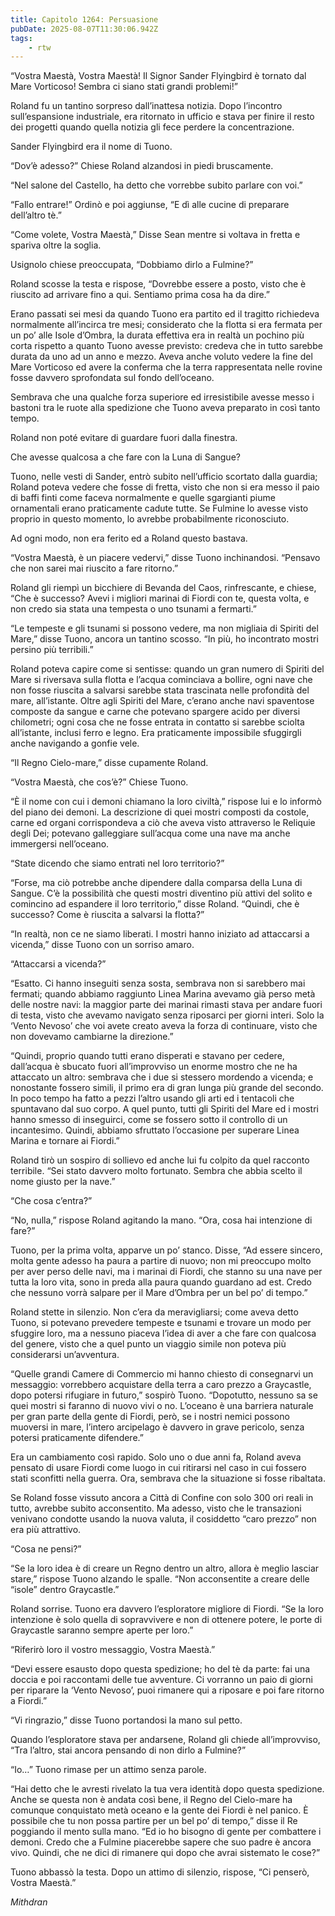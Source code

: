 ```yaml
---
title: Capitolo 1264: Persuasione
pubDate: 2025-08-07T11:30:06.942Z
tags:
    - rtw
---
```



“Vostra Maestà, Vostra Maestà! Il Signor Sander Flyingbird è tornato dal Mare Vorticoso! Sembra ci siano stati grandi problemi!”


Roland fu un tantino sorpreso dall’inattesa notizia. Dopo l’incontro sull’espansione industriale, era ritornato in ufficio e stava per finire il resto dei progetti quando quella notizia gli fece perdere la concentrazione.


Sander Flyingbird era il nome di Tuono.


“Dov’è adesso?” Chiese Roland alzandosi in piedi bruscamente.


“Nel salone del Castello, ha detto che vorrebbe subito parlare con voi.”


“Fallo entrare!” Ordinò e poi aggiunse, “E dì alle cucine di preparare dell’altro tè.”


“Come volete, Vostra Maestà,” Disse Sean mentre si voltava in fretta e spariva oltre la soglia.


Usignolo chiese preoccupata, “Dobbiamo dirlo a Fulmine?”


Roland scosse la testa e rispose, “Dovrebbe essere a posto, visto che è riuscito ad arrivare fino a qui. Sentiamo prima cosa ha da dire.”


Erano passati sei mesi da quando Tuono era partito ed il tragitto richiedeva normalmente all’incirca tre mesi; considerato che la flotta si era fermata per un po’ alle Isole d’Ombra, la durata effettiva era in realtà un pochino più corta rispetto a quanto Tuono avesse previsto: credeva che in tutto sarebbe durata da uno ad un anno e mezzo. Aveva anche voluto vedere la fine del Mare Vorticoso ed avere la conferma che la terra rappresentata nelle rovine fosse davvero sprofondata sul fondo dell’oceano.


Sembrava che una qualche forza superiore ed irresistibile avesse messo i bastoni tra le ruote alla spedizione che Tuono aveva preparato in così tanto tempo.


Roland non poté evitare di guardare fuori dalla finestra.


Che avesse qualcosa a che fare con la Luna di Sangue?


Tuono, nelle vesti di Sander, entrò subito nell’ufficio scortato dalla guardia; Roland poteva vedere che fosse di fretta, visto che non si era messo il paio di baffi finti come faceva normalmente e quelle sgargianti piume ornamentali erano praticamente cadute tutte. Se Fulmine lo avesse visto proprio in questo momento, lo avrebbe probabilmente riconosciuto.


Ad ogni modo, non era ferito ed a Roland questo bastava.


“Vostra Maestà, è un piacere vedervi,” disse Tuono inchinandosi. “Pensavo che non sarei mai riuscito a fare ritorno.”


Roland gli riempì un bicchiere di Bevanda del Caos, rinfrescante, e chiese, “Che è successo? Avevi i migliori marinai di Fiordi con te, questa volta, e non credo sia stata una tempesta o uno tsunami a fermarti.”


“Le tempeste e gli tsunami si possono vedere, ma non migliaia di Spiriti del Mare,” disse Tuono, ancora un tantino scosso. “In più, ho incontrato mostri persino più terribili.”


Roland poteva capire come si sentisse: quando un gran numero di Spiriti del Mare si riversava sulla flotta e l’acqua cominciava a bollire, ogni nave che non fosse riuscita a salvarsi sarebbe stata trascinata nelle profondità del mare, all’istante. Oltre agli Spiriti del Mare, c’erano anche navi spaventose composte da sangue e carne che potevano spargere acido per diversi chilometri; ogni cosa che ne fosse entrata in contatto si sarebbe sciolta all’istante, inclusi ferro e legno. Era praticamente impossibile sfuggirgli anche navigando a gonfie vele.


“Il Regno Cielo-mare,” disse cupamente Roland.


“Vostra Maestà, che cos’è?” Chiese Tuono.


“È il nome con cui i demoni chiamano la loro civiltà,” rispose lui e lo informò del piano dei demoni. La descrizione di quei mostri composti da costole, carne ed organi corrispondeva a ciò che aveva visto attraverso le Reliquie degli Dei; potevano galleggiare sull’acqua come una nave ma anche immergersi nell’oceano.


“State dicendo che siamo entrati nel loro territorio?”


“Forse, ma ciò potrebbe anche dipendere dalla comparsa della Luna di Sangue. C’è la possibilità che questi mostri diventino più attivi del solito e comincino ad espandere il loro territorio,” disse Roland. “Quindi, che è successo? Come è riuscita a salvarsi la flotta?”


“In realtà, non ce ne siamo liberati. I mostri hanno iniziato ad attaccarsi a vicenda,” disse Tuono con un sorriso amaro.


“Attaccarsi a vicenda?”


“Esatto. Ci hanno inseguiti senza sosta, sembrava non si sarebbero mai fermati; quando abbiamo raggiunto Linea Marina avevamo già perso metà delle nostre navi: la maggior parte dei marinai rimasti stava per andare fuori di testa, visto che avevamo navigato senza riposarci per giorni interi. Solo la ‘Vento Nevoso’ che voi avete creato aveva la forza di continuare, visto che non dovevamo cambiarne la direzione.”


“Quindi, proprio quando tutti erano disperati e stavano per cedere, dall’acqua è sbucato fuori all’improvviso un enorme mostro che ne ha attaccato un altro: sembrava che i due si stessero mordendo a vicenda; e nonostante fossero simili, il primo era di gran lunga più grande del secondo. In poco tempo ha fatto a pezzi l’altro usando gli arti ed i tentacoli che spuntavano dal suo corpo. A quel punto, tutti gli Spiriti del Mare ed i mostri hanno smesso di inseguirci, come se fossero sotto il controllo di un incantesimo. Quindi, abbiamo sfruttato l’occasione per superare Linea Marina e tornare ai Fiordi.”


Roland tirò un sospiro di sollievo ed anche lui fu colpito da quel racconto terribile. “Sei stato davvero molto fortunato. Sembra che abbia scelto il nome giusto per la nave.”


“Che cosa c’entra?”


“No, nulla,” rispose Roland agitando la mano. “Ora, cosa hai intenzione di fare?”


Tuono, per la prima volta, apparve un po’ stanco. Disse, “Ad essere sincero, molta gente adesso ha paura a partire di nuovo; non mi preoccupo molto per aver perso delle navi, ma i marinai di Fiordi, che stanno su una nave per tutta la loro vita, sono in preda alla paura quando guardano ad est. Credo che nessuno vorrà salpare per il Mare d’Ombra per un bel po’ di tempo.”


Roland stette in silenzio. Non c’era da meravigliarsi; come aveva detto Tuono, si potevano prevedere tempeste e tsunami e trovare un modo per sfuggire loro, ma a nessuno piaceva l’idea di aver a che fare con qualcosa del genere, visto che a quel punto un viaggio simile non poteva più considerarsi un’avventura.


“Quelle grandi Camere di Commercio mi hanno chiesto di consegnarvi un messaggio: vorrebbero acquistare della terra a caro prezzo a Graycastle, dopo potersi rifugiare in futuro,” sospirò Tuono. “Dopotutto, nessuno sa se quei mostri si faranno di nuovo vivi o no. L’oceano è una barriera naturale per gran parte della gente di Fiordi, però, se i nostri nemici possono muoversi in mare, l’intero arcipelago è davvero in grave pericolo, senza potersi praticamente difendere.”


Era un cambiamento così rapido. Solo uno o due anni fa, Roland aveva pensato di usare Fiordi come luogo in cui ritirarsi nel caso in cui fossero stati sconfitti nella guerra. Ora, sembrava che la situazione si fosse ribaltata.


Se Roland fosse vissuto ancora a Città di Confine con solo 300 ori reali in tutto, avrebbe subito acconsentito. Ma adesso, visto che le transazioni venivano condotte usando la nuova valuta, il cosiddetto “caro prezzo” non era più attrattivo.


“Cosa ne pensi?”


“Se la loro idea è di creare un Regno dentro un altro, allora è meglio lasciar stare,” rispose Tuono alzando le spalle. “Non acconsentite a creare delle “isole” dentro Graycastle.”


Roland sorrise. Tuono era davvero l’esploratore migliore di Fiordi. “Se la loro intenzione è solo quella di sopravvivere e non di ottenere potere, le porte di Graycastle saranno sempre aperte per loro.”


“Riferirò loro il vostro messaggio, Vostra Maestà.”


“Devi essere esausto dopo questa spedizione; ho del tè da parte: fai una doccia e poi raccontami delle tue avventure. Ci vorranno un paio di giorni per riparare la ‘Vento Nevoso’, puoi rimanere qui a riposare e poi fare ritorno a Fiordi.”


“Vi ringrazio,” disse Tuono portandosi la mano sul petto.


Quando l’esploratore stava per andarsene, Roland gli chiede all’improvviso, “Tra l’altro, stai ancora pensando di non dirlo a Fulmine?”


“Io…” Tuono rimase per un attimo senza parole.


“Hai detto che le avresti rivelato la tua vera identità dopo questa spedizione. Anche se questa non è andata così bene, il Regno del Cielo-mare ha comunque conquistato metà oceano e la gente dei Fiordi è nel panico. È possibile che tu non possa partire per un bel po’ di tempo,” disse il Re poggiando il mento sulla mano. “Ed io ho bisogno di gente per combattere i demoni. Credo che a Fulmine piacerebbe sapere che suo padre è ancora vivo.  Quindi, che ne dici di rimanere qui dopo che avrai sistemato le cose?”


Tuono abbassò la testa. Dopo un attimo di silenzio, rispose, “Ci penserò, Vostra Maestà.”






<em>Mithdran </em>




























                                


                                



